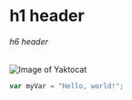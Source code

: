 # h1 header
###### h6 header
![Image of Yaktocat](https://octodex.github.com/images/yaktocat.png)

``` javascript
var myVar = "Hello, world!";
```

